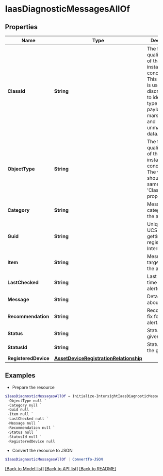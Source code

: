 # IaasDiagnosticMessagesAllOf
## Properties

Name | Type | Description | Notes
------------ | ------------- | ------------- | -------------
**ClassId** | **String** | The fully-qualified name of the instantiated, concrete type. This property is used as a discriminator to identify the type of the payload when marshaling and unmarshaling data. | [default to "iaas.DiagnosticMessages"]
**ObjectType** | **String** | The fully-qualified name of the instantiated, concrete type. The value should be the same as the &#39;ClassId&#39; property. | [default to "iaas.DiagnosticMessages"]
**Category** | **String** | Message category of the alerts. | [optional] [readonly] 
**Guid** | **String** | Unique ID of UCS Director getting registerd with Intersight. | [optional] [readonly] 
**Item** | **String** | Message target type of the alerts. | [optional] [readonly] 
**LastChecked** | **String** | Last checked time of the alerts. | [optional] [readonly] 
**Message** | **String** | Detailed info about the alert. | [optional] [readonly] 
**Recommendation** | **String** | Recommended fix for the alert. | [optional] [readonly] 
**Status** | **String** | Status of the given alert. | [optional] [readonly] 
**StatusId** | **String** | Status Id of the given alert. | [optional] [readonly] 
**RegisteredDevice** | [**AssetDeviceRegistrationRelationship**](AssetDeviceRegistrationRelationship.md) |  | [optional] 

## Examples

- Prepare the resource
```powershell
$IaasDiagnosticMessagesAllOf = Initialize-IntersightIaasDiagnosticMessagesAllOf  -ClassId null `
 -ObjectType null `
 -Category null `
 -Guid null `
 -Item null `
 -LastChecked null `
 -Message null `
 -Recommendation null `
 -Status null `
 -StatusId null `
 -RegisteredDevice null
```

- Convert the resource to JSON
```powershell
$IaasDiagnosticMessagesAllOf | ConvertTo-JSON
```

[[Back to Model list]](../README.md#documentation-for-models) [[Back to API list]](../README.md#documentation-for-api-endpoints) [[Back to README]](../README.md)

